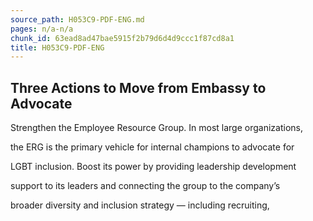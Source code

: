 ```yaml
---
source_path: H053C9-PDF-ENG.md
pages: n/a-n/a
chunk_id: 63ead8ad47bae5915f2b79d6d4d9ccc1f87cd8a1
title: H053C9-PDF-ENG
---
```

## Three Actions to Move from Embassy to Advocate

Strengthen the Employee Resource Group. In most large organizations,

the ERG is the primary vehicle for internal champions to advocate for

LGBT inclusion. Boost its power by providing leadership development

support to its leaders and connecting the group to the company’s

broader diversity and inclusion strategy — including recruiting,
